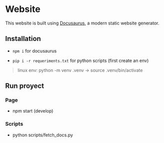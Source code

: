 # Website

This website is built using [Docusaurus](https://docusaurus.io/), a modern static website generator.

## Installation

- `npm i` for docusaurus

- `pip i -r requeriments.txt` for python scripts (first create an env)

> linux env: python -m venv .venv -> source .venv/bin/activate

## Run proyect

### Page

- npm start (develop)

### Scripts

- python scripts/fetch_docs.py

